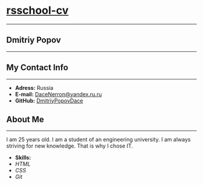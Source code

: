 # [rsschool-cv](https://github.com/dmitriypopovdace)
*******
## Dmitriy Popov
*******
## My Contact Info
*******
* **Adress:** Russia
* **E-mail:** [DaceNerron@yandex.ru.ru](daceNerron@yandex.ru)
* **GitHub:** [DmitriyPopovDace](https://github.com/dmitriypopovdace)
## About Me
_______
I am 25 years old. I am a student of an engineering university. I am always striving for new knowledge. That is why I chose IT. 
* **Skills:**
* *HTML*
* *CSS*
* *Git*
